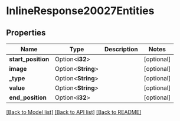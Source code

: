 # InlineResponse20027Entities

## Properties

Name | Type | Description | Notes
------------ | ------------- | ------------- | -------------
**start_position** | Option<**i32**> |  | [optional]
**image** | Option<**String**> |  | [optional]
**_type** | Option<**String**> |  | [optional]
**value** | Option<**String**> |  | [optional]
**end_position** | Option<**i32**> |  | [optional]

[[Back to Model list]](../README.md#documentation-for-models) [[Back to API list]](../README.md#documentation-for-api-endpoints) [[Back to README]](../README.md)


